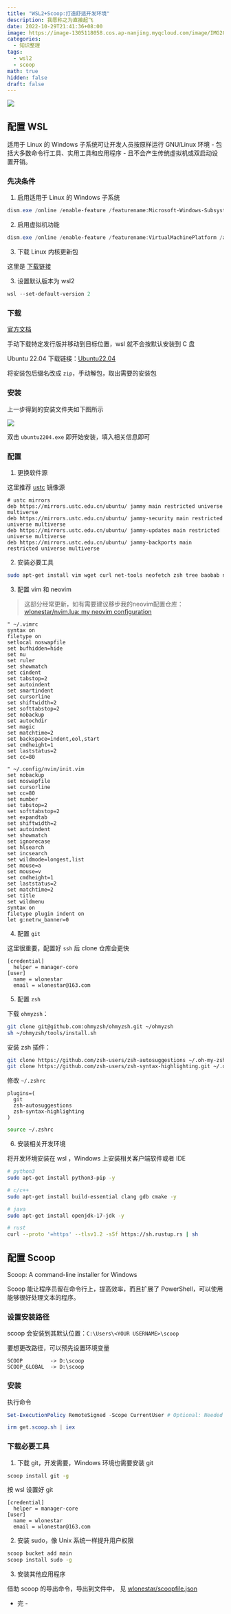 ```yaml
---
title: "WSL2+Scoop:打造舒适开发环境"
description: 我愿称之为直接起飞
date: 2022-10-29T21:41:36+08:00
image: https://image-1305118058.cos.ap-nanjing.myqcloud.com/image/IMG20210624185947_BURST000_COVER.jpg
categories:
  - 知识整理
tags:
  - wsl2
  - scoop
math: true
hidden: false
draft: false
---
```


![](https://image-1305118058.cos.ap-nanjing.myqcloud.com/image/wsl-1.jpg)

## 配置 WSL

适用于 Linux 的 Windows 子系统可让开发人员按原样运行 GNU/Linux 环境 - 包括大多数命令行工具、实用工具和应用程序 - 且不会产生传统虚拟机或双启动设置开销。

### 先决条件

1. 启用适用于 Linux 的 Windows 子系统

```powershell
dism.exe /online /enable-feature /featurename:Microsoft-Windows-Subsystem-Linux /all /norestart
```

2. 启用虚拟机功能 

```powershell
dism.exe /online /enable-feature /featurename:VirtualMachinePlatform /all /norestart
```

3. 下载 Linux 内核更新包

这里是 [下载链接](https://wslstorestorage.blob.core.windows.net/wslblob/wsl_update_x64.msi)


3. 设置默认版本为 wsl2

```powershell
wsl --set-default-version 2
```

### 下载

[官方文档](https://learn.microsoft.com/zh-cn/windows/wsl/install-manual)

手动下载特定发行版并移动到目标位置，wsl 就不会按默认安装到 C 盘

Ubuntu 22.04 下载链接：[Ubuntu22.04](https://aka.ms/wslubuntu2204)

将安装包后缀名改成 `zip`，手动解包，取出需要的安装包

### 安装

上一步得到的安装文件夹如下图所示

![](https://image-1305118058.cos.ap-nanjing.myqcloud.com/image/Snipaste_2022-10-29_21-59-28.png)

双击 `ubuntu2204.exe` 即开始安装，填入相关信息即可

### 配置

1. 更换软件源

这里推荐 [ustc](https://mirrors.ustc.edu.cn/help/ubuntu.html) 镜像源

```
# ustc mirrors
deb https://mirrors.ustc.edu.cn/ubuntu/ jammy main restricted universe multiverse
deb https://mirrors.ustc.edu.cn/ubuntu/ jammy-security main restricted universe multiverse
deb https://mirrors.ustc.edu.cn/ubuntu/ jammy-updates main restricted universe multiverse
deb https://mirrors.ustc.edu.cn/ubuntu/ jammy-backports main restricted universe multiverse
```

2. 安装必要工具

```sh
sudo apt-get install vim wget curl net-tools neofetch zsh tree baobab neovim -y
```

3. 配置 vim 和 neovim

> 这部分经常更新，如有需要建议移步我的neovim配置仓库：[wlonestar/nvim.lua: my neovim configuration](https://github.com/wlonestar/nvim.lua)

```
" ~/.vimrc
syntax on
filetype on
setlocal noswapfile
set bufhidden=hide
set nu
set ruler
set showmatch
set cindent
set tabstop=2
set autoindent
set smartindent
set cursorline
set shiftwidth=2
set softtabstop=2
set nobackup
set autochdir
set magic
set matchtime=2
set backspace=indent,eol,start
set cmdheight=1
set laststatus=2
set cc=80
```

```
" ~/.config/nvim/init.vim
set nobackup
set noswapfile
set cursorline
set cc=80
set number
set tabstop=2
set softtabstop=2
set expandtab
set shiftwidth=2
set autoindent
set showmatch
set ignorecase
set hlsearch
set incsearch
set wildmode=longest,list
set mouse=a
set mouse=v
set cmdheight=1
set laststatus=2
set matchtime=2
set title
set wildmenu
syntax on
filetype plugin indent on
let g:netrw_banner=0
```

4. 配置 `git`

这里很重要，配置好 `ssh` 后 clone 仓库会更快

```
[credential]
  helper = manager-core
[user]
  name = wlonestar
  email = wlonestar@163.com
```

5. 配置 `zsh`

下载 `ohmyzsh`：

```sh
git clone git@github.com:ohmyzsh/ohmyzsh.git ~/ohmyzsh
sh ~/ohmyzsh/tools/install.sh
```

安装 zsh 插件：

```sh
git clone https://github.com/zsh-users/zsh-autosuggestions ~/.oh-my-zsh/plugins/zsh-autosuggestions
git clone https://github.com/zsh-users/zsh-syntax-highlighting.git ~/.oh-my-zsh/plugins/zsh-syntax-highlighting
```

修改 `~/.zshrc`

```
plugins=(
  git
  zsh-autosuggestions
  zsh-syntax-highlighting
)
```

```sh
source ~/.zshrc
```

6. 安装相关开发环境

将开发环境安装在 wsl ，Windows 上安装相关客户端软件或者 IDE

```sh
# python3
sudo apt-get install python3-pip -y

# c/c++
sudo apt-get install build-essential clang gdb cmake -y

# java
sudo apt-get install openjdk-17-jdk -y

# rust
curl --proto '=https' --tlsv1.2 -sSf https://sh.rustup.rs | sh
```

## 配置 Scoop

Scoop: A command-line installer for Windows

Scoop 能让程序员留在命令行上，提高效率，而且扩展了 PowerShell，可以使用能够很好处理文本的程序。

### 设置安装路径

scoop 会安装到其默认位置：`C:\Users\<YOUR USERNAME>\scoop`

要想更改路径，可以预先设置环境变量

```
SCOOP         -> D:\scoop
SCOOP_GLOBAL  -> D:\scoop
```

### 安装

执行命令

```powershell
Set-ExecutionPolicy RemoteSigned -Scope CurrentUser # Optional: Needed to run a remote script the first time

irm get.scoop.sh | iex
```

### 下载必要工具

1. 下载 git，开发需要，Windows 环境也需要安装 git

```sh
scoop install git -g
```

按 wsl 设置好 git

```
[credential]
  helper = manager-core
[user]
  name = wlonestar
  email = wlonestar@163.com
```

2. 安装 sudo，像 Unix 系统一样提升用户权限

```sh
scoop bucket add main
scoop install sudo -g
```

3. 安装其他应用程序

借助 scoop 的导出命令，导出到文件中， 见 [wlonestar/scoopfile.json](https://gist.github.com/wlonestar/52951b9376dac9a6d712c7440f4de403)

- 完 -


